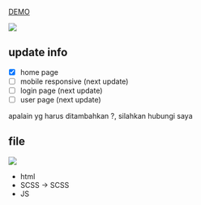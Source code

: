[DEMO](https://maidey.github.io/my-toko/demo.html)

![](https://maidey.github.io/my-toko/demo.png)

## update info 
- [x] home page
- [ ] mobile responsive (next update)
- [ ] login page (next update)
- [ ] user page (next update)

apalain yg harus ditambahkan ?, silahkan hubungi saya
 
## file 

![](https://maidey.github.io/my-toko/my-toko-file.png)



-   html
-   SCSS -> SCSS
-   JS 
